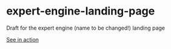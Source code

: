 # expert-engine-landing-page
Draft for the expert engine (name to be changed!) landing page

[See in action](https://zoxuyu.github.io/expert-engine-landing-page/draft.html)
